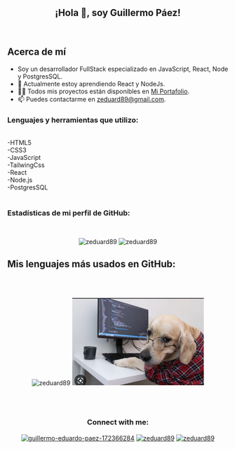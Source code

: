 <div align="center">
<h2>¡Hola 👋, soy Guillermo Páez!</h2> 
</div></br>

## Acerca de mí
- Soy un desarrollador FullStack especializado en JavaScript, React, Node y PostgresSQL.
- 🌱 Actualmente estoy aprendiendo React y NodeJs.
- 👨‍💻 Todos mis proyectos están disponibles en [Mi Portafolio](https://portfolio-seven-cyan-22.vercel.app/).
- 📫 Puedes contactarme en zeduard89@gmail.com.

<h3>Lenguajes y herramientas que utilizo:</h3></br>
-HTML5 </br>
-CSS3 </br>
-JavaScript </br>
-TailwingCss </br>
-React </br>
-Node.js </br>
-PostgresSQL</br></br>
<h3>Estadísticas de mi perfil de GitHub:</h3></br>

<p align='center'>
<img src="https://github-readme-stats.vercel.app/api?username=zeduard89&show_icons=true&locale=es" alt="zeduard89" width='600rem' />
<img src="https://github-readme-streak-stats.herokuapp.com/?user=zeduard89" alt="zeduard89" width='600rem'/>
</p>  
<h2>Mis lenguajes más usados en GitHub:</h2></br></br>

<p align='center'>
<img src="https://github-readme-stats.vercel.app/api/top-langs?username=zeduard89&show_icons=true&locale=es&layout=compact" alt="zeduard89" width='300rem' />
<img src="https://raw.githubusercontent.com/zeduard89/Deposito/main/perritoDev2.png" alt="perritoDev2" width='300rem'/>
</p> </br> </br>

<h3 align="center">Connect with me:</h3>
<p align="center">
<a href="https://linkedin.com/in/guillermo-eduardo-paez-172366284" target="blank"><img align="center" src="https://raw.githubusercontent.com/rahuldkjain/github-profile-readme-generator/master/src/images/icons/Social/linked-in-alt.svg" alt="guillermo-eduardo-paez-172366284" height="30" width="40" /></a>
<a href="https://fb.com/zeduard89" target="blank"><img align="center" src="https://raw.githubusercontent.com/rahuldkjain/github-profile-readme-generator/master/src/images/icons/Social/facebook.svg" alt="zeduard89" height="30" width="40" /></a>
<a href="https://instagram.com/zeduard89" target="blank"><img align="center" src="https://raw.githubusercontent.com/rahuldkjain/github-profile-readme-generator/master/src/images/icons/Social/instagram.svg" alt="zeduard89" height="30" width="40" /></a>
</p>





